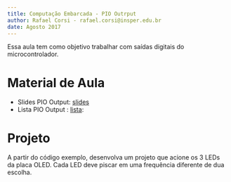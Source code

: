```yaml
---
title: Computação Embarcada - PIO Outrput 
author: Rafael Corsi - rafael.corsi@insper.edu.br
date: Agosto 2017
---
```


Essa aula tem como objetivo trabalhar com saídas digitais do microcontrolador. 

# Material de Aula

- Slides PIO Output: [slides](https://github.com/Insper/Computacao-Embarcada/blob/master/1%20-%20Aulas/05%20-%20PIO%20output/07%20-%20%5BSlides%5D%20PIO%20OutPut.pdf)
- Lista PIO Output : [lista](https://github.com/Insper/Computacao-Embarcada/blob/master/1%20-%20Aulas/05%20-%20PIO%20output/07%20-%20%5BPesquisa%5D%20PIO%20Output.pdf):

# Projeto

A partir do código exemplo, desenvolva um projeto que acione os 3 LEDs da placa OLED. Cada LED deve piscar em uma frequência diferente de dua escolha.

